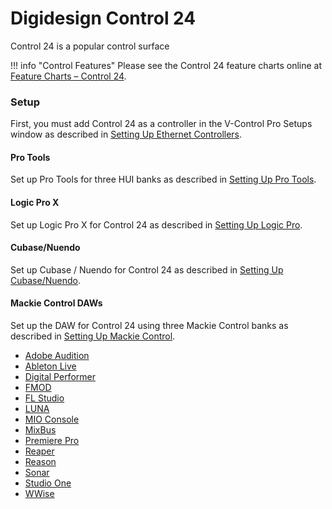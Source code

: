 # Digidesign Control 24

Control 24 is a popular control surface

!!! info "Control Features"
    Please see the Control 24 feature charts online at [Feature Charts – Control 24](./feature-charts.md/#control24).

### Setup

First, you must add Control 24 as a controller in the V-Control Pro Setups window as described in [Setting Up Ethernet Controllers](./ethernet-controllers.md).

#### Pro Tools
Set up Pro Tools for three HUI banks as described in [Setting Up Pro Tools](./pro-tools.md).

#### Logic Pro X

Set up Logic Pro X for Control 24 as described in [Setting Up Logic Pro](./logic-pro.md).

#### Cubase/Nuendo

Set up Cubase / Nuendo for Control 24 as described in [Setting Up Cubase/Nuendo](./cubase-nuendo.md).

#### Mackie Control DAWs

Set up the DAW for Control 24 using three Mackie Control banks as described in [Setting Up Mackie Control](./mackie-control.md).

* [Adobe Audition](./adobe-audition.md)
* [Ableton Live](./ableton-live.md)
* [Digital Performer](./digital-performer.md)
* [FMOD](./fmod-studio.md)
* [FL Studio](./fl-studio.md)
* [LUNA](./luna.md)
* [MIO Console](./mio-console.md)
* [MixBus](./mixbus.md)
* [Premiere Pro](./premiere-pro.md)
* [Reaper](./reaper.md)
* [Reason](./reason.md)
* [Sonar](./sonar.md)
* [Studio One](./studio-one.md)
* [WWise](./wwise.md)

